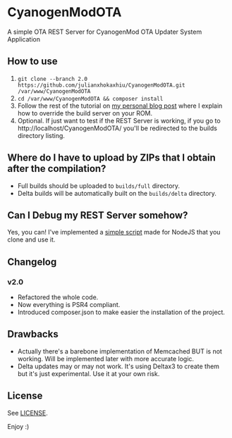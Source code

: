 # CyanogenModOTA
A simple OTA REST Server for CyanogenMod OTA Updater System Application

## How to use
1. `git clone --branch 2.0 https://github.com/julianxhokaxhiu/CyanogenModOTA.git /var/www/CyanogenModOTA`
2. `cd /var/www/CyanogenModOTA && composer install`
3. Follow the rest of the tutorial on [my personal blog post](http://blog.julianxhokaxhiu.com/entry/how-the-cm-ota-server-works-and-how-to-implement-and-use-ours) where I explain how to override the build server on your ROM.
4. Optional. If just want to test if the REST Server is working, if you go to http://localhost/CyanogenModOTA/ you'll be redirected to the builds directory listing.

## Where do I have to upload by ZIPs that I obtain after the compilation?
- Full builds should be uploaded to `builds/full` directory.
- Delta builds will be automatically built on the `builds/delta` directory.

## Can I Debug my REST Server somehow?
Yes, you can! I've implemented a [simple script](https://github.com/julianxhokaxhiu/CyanogenModOTAUnitTest) made for NodeJS that you clone and use it.

## Changelog
### v2.0
- Refactored the whole code.
- Now everything is PSR4 compliant.
- Introduced composer.json to make easier the installation of the project.

## Drawbacks
- Actually there's a barebone implementation of Memcached BUT is not working. Will be implemented later with more accurate logic.
- Delta updates may or may not work. It's using Deltax3 to create them but it's just experimental. Use it at your own risk.


## License
See [LICENSE](https://github.com/julianxhokaxhiu/CyanogenModOTA/blob/2.0/LICENSE).

Enjoy :)
